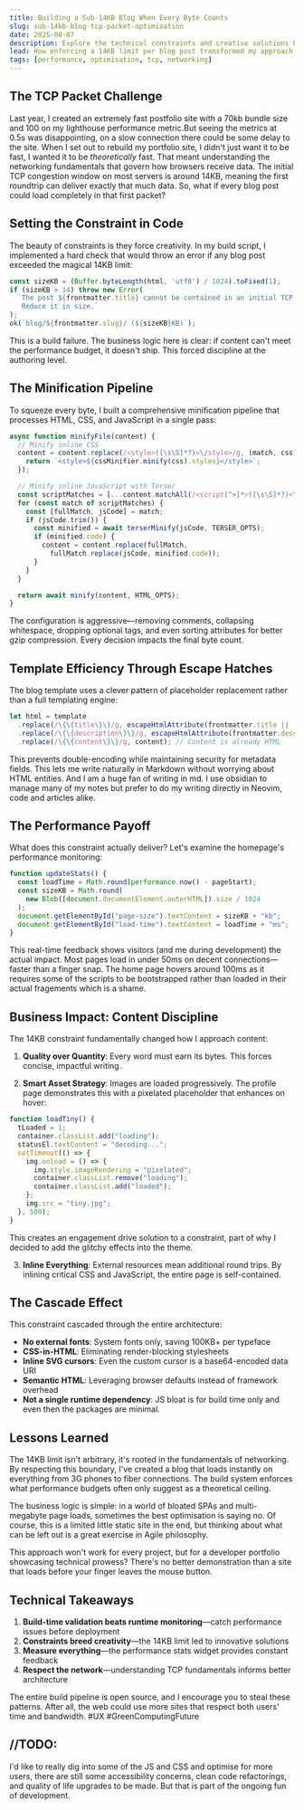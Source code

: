 ```yaml
---
title: Building a Sub-14KB Blog When Every Byte Counts
slug: sub-14kb-blog-tcp-packet-optimisation
date: 2025-08-07
description: Explore the technical constraints and creative solutions behind building a complete blog system where each post must fit within a single TCP packet, including the build-time validation system that enforces this limit.
lead: How enforcing a 14KB limit per blog post transformed my approach to web performance and content delivery
tags: [performance, optimisation, tcp, networking]
---
```


## The TCP Packet Challenge

Last year, I created an extremely fast postfolio site with a 70kb bundle size and 100 on my lighthouse performance metric.But seeing the metrics at 0.5s was disappointing, on a slow connection there could be some delay to the site.
When I set out to rebuild my portfolio site, I didn't just want it to be fast, I wanted it to be *theoretically* fast. That meant understanding the networking fundamentals that govern how browsers receive data. The initial TCP congestion window on most servers is around 14KB, meaning the first roundtrip can deliver exactly that much data.
So, what if every blog post could load completely in that first packet?

## Setting the Constraint in Code

The beauty of constraints is they force creativity. In my build script, I implemented a hard check that would throw an error if any blog post exceeded the magical 14KB limit:

```javascript
const sizeKB = (Buffer.byteLength(html, 'utf8') / 1024).toFixed(1);
if (sizeKB > 14) throw new Error(
  `The post ${frontmatter.title} cannot be contained in an initial TCP call. 
   Reduce it in size.`
);
ok(`blog/${frontmatter.slug}/ (${sizeKB}KB)`);
```

This is a build failure. The business logic here is clear: if content can't meet the performance budget, it doesn't ship. This forced discipline at the authoring level.

## The Minification Pipeline

To squeeze every byte, I built a comprehensive minification pipeline that processes HTML, CSS, and JavaScript in a single pass:

```javascript
async function minifyFile(content) {
  // Minify inline CSS
  content = content.replace(/<style>([\s\S]*?)<\/style>/g, (match, css) => {
    return `<style>${cssMinifier.minify(css).styles}</style>`;
  });

  // Minify inline JavaScript with Terser
  const scriptMatches = [...content.matchAll(/<script[^>]*>([\s\S]*?)<\/script>/g)];
  for (const match of scriptMatches) {
    const [fullMatch, jsCode] = match;
    if (jsCode.trim()) {
      const minified = await terserMinify(jsCode, TERSER_OPTS);
      if (minified.code) {
        content = content.replace(fullMatch, 
          fullMatch.replace(jsCode, minified.code));
      }
    }
  }

  return await minify(content, HTML_OPTS);
}
```

The configuration is aggressive—removing comments, collapsing whitespace, dropping optional tags, and even sorting attributes for better gzip compression. Every decision impacts the final byte count.

## Template Efficiency Through Escape Hatches

The blog template uses a clever pattern of placeholder replacement rather than a full templating engine:

```javascript
let html = template
  .replace(/\{\{title\}\}/g, escapeHtmlAttribute(frontmatter.title || ''))
  .replace(/\{\{description\}\}/g, escapeHtmlAttribute(frontmatter.description || ''))
  .replace(/\{\{content\}\}/g, content); // Content is already HTML
```

This prevents double-encoding while maintaining security for metadata fields. This lets me write naturally in Markdown without worrying about HTML entities.
And I am a huge fan of writing in md. I use obsidian to manage many of my notes but prefer to do my writing directly in Neovim, code and articles alike.

## The Performance Payoff

What does this constraint actually deliver? Let's examine the homepage's performance monitoring:

```javascript
function updateStats() {
  const loadTime = Math.round(performance.now() - pageStart);
  const sizeKB = Math.round(
    new Blob([document.documentElement.outerHTML]).size / 1024
  );
  document.getElementById("page-size").textContent = sizeKB + "kb";
  document.getElementById("load-time").textContent = loadTime + "ms";
}
```

This real-time feedback shows visitors (and me during development) the actual impact. Most pages load in under 50ms on decent connections—faster than a finger snap.
The home page hovers around 100ms as it requires some of the scripts to be bootstrapped rather than loaded in their actual fragements which is a shame.

## Business Impact: Content Discipline

The 14KB constraint fundamentally changed how I approach content:

1. **Quality over Quantity**: Every word must earn its bytes. This forces concise, impactful writing.

2. **Smart Asset Strategy**: Images are loaded progressively. The profile page demonstrates this with a pixelated placeholder that enhances on hover:

```javascript
function loadTiny() {
  tLoaded = 1;
  container.classList.add("loading");
  statusEl.textContent = "decoding...";
  setTimeout(() => {
    img.onload = () => {
      img.style.imageRendering = "pixelated";
      container.classList.remove("loading");
      container.classList.add("loaded");
    };
    img.src = "tiny.jpg";
  }, 500);
}
```
This creates an engagement drive solution to a constraint, part of why I decided to add the glitchy effects into the theme.

3. **Inline Everything**: External resources mean additional round trips. By inlining critical CSS and JavaScript, the entire page is self-contained.

## The Cascade Effect

This constraint cascaded through the entire architecture:

- **No external fonts**: System fonts only, saving 100KB+ per typeface
- **CSS-in-HTML**: Eliminating render-blocking stylesheets
- **Inline SVG cursors**: Even the custom cursor is a base64-encoded data URI
- **Semantic HTML**: Leveraging browser defaults instead of framework overhead
- **Not a single runtime dependency**: JS bloat is for build time only and even then the packages are minimal.

## Lessons Learned

The 14KB limit isn't arbitrary, it's rooted in the fundamentals of networking. By respecting this boundary, I've created a blog that loads instantly on everything from 3G phones to fiber connections. The build system enforces what performance budgets often only suggest as a theoretical ceiling.

The business logic is simple: in a world of bloated SPAs and multi-megabyte page loads, sometimes the best optimisation is saying no. Of course, this is a limited little static site in the end, but thinking about what can be left out is a great exercise in Agile philosophy.

This approach won't work for every project, but for a developer portfolio showcasing technical prowess? There's no better demonstration than a site that loads before your finger leaves the mouse button.

## Technical Takeaways

1. **Build-time validation beats runtime monitoring**—catch performance issues before deployment
2. **Constraints breed creativity**—the 14KB limit led to innovative solutions
3. **Measure everything**—the performance stats widget provides constant feedback
4. **Respect the network**—understanding TCP fundamentals informs better architecture

The entire build pipeline is open source, and I encourage you to steal these patterns. After all, the web could use more sites that respect both users' time and bandwidth. #UX #GreenComputingFuture

## //TODO:
I'd like to really dig into some of the JS and CSS and optimise for more users, there are still some accessibility concerns, clean code refactorings, and quality of life upgrades to be made.
But that is part of the ongoing fun of development.

